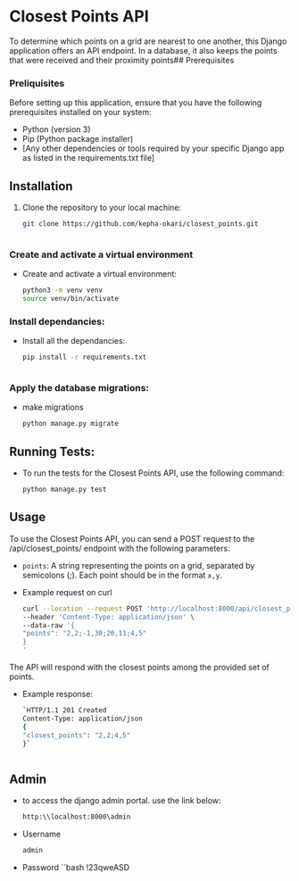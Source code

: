 # Closest Points API

To determine which points on a grid are nearest to one another, this Django application offers an API endpoint. In a database, it also keeps the points that were received and their proximity points## Prerequisites

### Preliquisites
Before setting up this application, ensure that you have the following prerequisites installed on your system:

- Python (version 3)
- Pip (Python package installer)
- [Any other dependencies or tools required by your specific Django app as listed in the requirements.txt file]

## Installation
1. Clone the repository to your local machine:
   ```bash
   git clone https://github.com/kepha-okari/closest_points.git



### Create and activate a virtual environment


- Create and activate a virtual environment:
   ```bash
   python3 -m venv venv
   source venv/bin/activate


### Install dependancies:
- Install all the dependancies:
   ```bash
   pip install -r requirements.txt
 


### Apply the database migrations:
-  make migrations

   ```bash
   python manage.py migrate

## Running Tests:
- To run the tests for the Closest Points API, use the following command:
    ```bash
    python manage.py test

## Usage
To use the Closest Points API, you can send a POST request to the /api/closest_points/ endpoint with the following parameters:

* `points`: A string representing the points on a grid, separated by semicolons (;). Each point should be in the format `x,y`.

- Example request on curl
    ```bash
    curl --location --request POST 'http://localhost:8000/api/closest_points/' \
    --header 'Content-Type: application/json' \
    --data-raw '{
    "points": "2,2;-1,30;20,11;4,5"
    }
    '

The API will respond with the closest points among the provided set of points.

- Example response:
    ```bash
    `HTTP/1.1 201 Created
    Content-Type: application/json
    {
    "closest_points": "2,2;4,5"
    }`



## Admin
- to access the django admin portal. use the link below:
    ```bash
    http:\\localhost:8000\admin

- Username
    ```bash
    admin

- Password
    ``bash
    !23qweASD

















